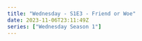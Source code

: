 ```yaml
---
title: "Wednesday - S1E3 - Friend or Woe"
date: 2023-11-06T23:11:49Z
series: ["Wednesday Season 1"]
---
```



<mux-player stream-type="on-demand"
  src="https://kp3d-my.sharepoint.com/personal/ryoo_kp3d_onmicrosoft_com/_layouts/15/download.aspx?share=ERDYz6djdjlIqY6KRoL2eZsBDmk1mkRxIZhptA3hHS1HoA" prefer-playback="mse" controls>
  </mux-player>
  
  
  <script src="https://cdn.jsdelivr.net/npm/@mux/mux-player"></script>
  
 <script type="application/ld+json">
 {
  "@context": "https://schema.org/",
  "@type": "VideoObject",
  "name": "Wednesday - S1E3 - Friend or Woe",
  "contentUrl": "https://stream.mux.com/pWYJystXgUDmqOa15800oNDKRt5wM7Kl6Usk7WF2pXJw.m3u8",
  "thumbnailUrl": "https://www.themoviedb.org/t/p/original/Ah1bTTgIi5iqaEe9S3czK0vM0PT.jpg?width=314&fit_mode=preserve&time=25",
  "uploadDate": "2023-11-06T23:11:49Z",
}

</script>

